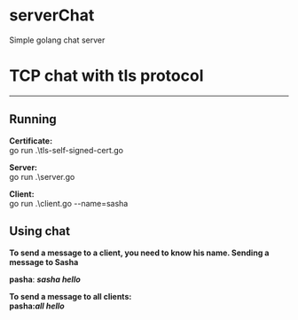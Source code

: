 # serverChat
Simple golang chat server

# TCP chat with tls protocol
____
## Running

**Сertificate:**  
go run .\tls-self-signed-cert.go

**Server:**  
go run .\server.go

**Client:**  
go run .\client.go --name=sasha

## Using chat

**To send a message to a client, you need to know his name. Sending a message to Sasha**    

**pasha**: ___sasha hello___

**To send a message to all clients:**  
**pasha:**___all hello___  

